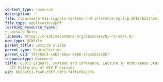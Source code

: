 ```yaml
---
content_type: resource
description: ''
file: /courses/6-011-signals-systems-and-inference-spring-2018/b6554551f64bd5f75ff3f4ff4f0a23f6_MIT6_011S18lec16.pdf
file_type: application/pdf
learning_resource_types:
- Lecture Notes
license: https://creativecommons.org/licenses/by-nc-sa/4.0/
ocw_type: OCWFile
parent_title: Lecture Slides
parent_type: CourseSection
parent_uid: 737e0ab1-eeb2-b8cc-e206-27e32dde18bf
resourcetype: Document
title: 6.011 Signals, Systems and Inference, Lecture 16 Wide-sense Stationary Processes,
  LTI Filtering of WSS Processes
uid: b6554551-f64b-d5f7-5ff3-f4ff4f0a23f6
---
```

